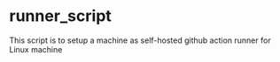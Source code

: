 # runner_script

This script is to setup a machine as self-hosted github action runner for Linux machine
